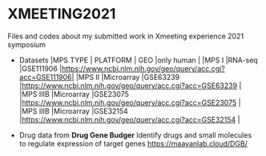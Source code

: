 # XMEETING2021
Files and codes about my submitted work in Xmeeting experience 2021 symposium

* Datasets
|MPS TYPE |	PLATFORM	|   GEO	    |only human                                                    |
|MPS I	   |RNA-seq	    |GSE111906	|https://www.ncbi.nlm.nih.gov/geo/query/acc.cgi?acc=GSE111906|
|MPS II	 |Microarray	|GSE63239	  |https://www.ncbi.nlm.nih.gov/geo/query/acc.cgi?acc=GSE63239   |
|MPS IIIB |Microarray	|GSE23075	  |https://www.ncbi.nlm.nih.gov/geo/query/acc.cgi?acc=GSE23075   |
|MPS IIIB |Microarray	|GSE32154	  |https://www.ncbi.nlm.nih.gov/geo/query/acc.cgi?acc=GSE32154   |

* Drug data from **Drug Gene Budger** Identify drugs and small molecules to regulate expression of target genes <https://maayanlab.cloud/DGB/>
